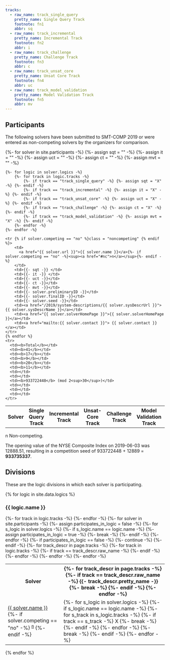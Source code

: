 ```yaml
---
tracks:
  - raw_name: track_single_query
    pretty_name: Single Query Track
    footnote: fn1
    abbr: sq
  - raw_name: track_incremental
    pretty_name: Incremental Track
    footnote: fn2
    abbr: i
  - raw_name: track_challenge
    pretty_name: Challenge Track
    footnote: fn3
    abbr: c
  - raw_name: track_unsat_core
    pretty_name: Unsat Core Track
    footnote: fn4
    abbr: uc
  - raw_name: track_model_validation
    pretty_name: Model Validation Track
    footnote: fn5
    abbr: mv
---
```

## Participants

The following solvers have been submitted to SMT-COMP 2019 or were entered as
non-competing solvers by the organizers for comparison.

<table>
    <tr>
        <th>Solver</th>
        <th>Single Query Track</th>
        <th>Incremental Track</th>
        <th>Unsat-Core Track</th>
        <th>Challenge Track</th>
        <th>Model Validation Track</th>
        <th>Preliminary Solver ID</th>
        <th>Final Solver ID</th>
        <th>Seed</th>
        <th>System Description</th>
        <th>Solver Homepage</th>
        <th>Contact</th>
    </tr>
    {%- for solver in site.participants -%}
    {%- assign sqt = "" -%}
    {%- assign it = "" -%}
    {%- assign uct = "" -%}
    {%- assign ct = "" -%}
    {%- assign mvt = "" -%}

    {%- for logic in solver.logics -%}
        {%- for track in logic.tracks -%}
            {%- if track == "track_single_query" -%} {%- assign sqt = "X" -%} {%- endif -%}
            {%- if track == "track_incremental" -%} {%- assign it = "X" -%} {%- endif -%}
            {%- if track == "track_unsat_core" -%} {%- assign uct = "X" -%} {%- endif -%}
            {%- if track == "track_challenge" -%} {%- assign ct = "X" -%} {%- endif -%}
            {%- if track == "track_model_validation" -%} {%- assign mvt = "X" -%} {%- endif -%}
        {%- endfor -%}
    {%- endfor -%}

    <tr {% if solver.competing == "no" %}class = "noncompeting" {% endif %}>
        <td>
          <a href="{{ solver.url }}">{{ solver.name }}</a>{%- if solver.competing == "no" -%}<sup><a href="#nc">n</a></sup>{%- endif -%}
        </td>
        <td>{{- sqt -}} </td>
        <td>{{- it -}} </td>
        <td>{{- uct -}}</td>
        <td>{{- ct -}}</td>
        <td>{{- mvt -}}</td>
        <td>{{- solver.preliminaryID -}}</td>
        <td>{{- solver.finalID -}}</td>
        <td>{{- solver.seed -}}</td>
        <td><a href="/2019/system-descriptions/{{ solver.sysDescrUrl }}">{{ solver.sysDescrName }}</a></td>
        <td><a href="{{ solver.solverHomePage }}">{{ solver.solverHomePage }}</a></td>
        <td><a href="mailto:{{ solver.contact }}"> {{ solver.contact }}</a></td>
    </tr>
    {% endfor %}
    <tr>
      <td><b>Total</b></td>
      <td><b>41</b></td>
      <td><b>17</b></td>
      <td><b>9</b></td>
      <td><b>20</b></td>
      <td><b>11</b></td>
      <td></td>
      <td></td>
      <td><b>933722448</b> (mod 2<sup>30</sup>)</td>
      <td></td>
      <td></td>
      <td></td>
    </tr>
</table>
<p>
  <span id="nc">
    n Non-competing.
  </span><br/>
</p>

The opening value of the NYSE Composite Index on 2019-06-03 was 12888.51, resulting in a competition seed of 933722448 + 12889 = <b>933735337</b>.

## Divisions

These are the logic divisions in which each solver is participating.

{% for logic in site.data.logics %}
### {{ logic.name }}
<table>
<tr>
<th>Solver</th>
    {%- for track in logic.tracks -%}
<th>
        {%- for track_descr in page.tracks -%}
            {%- if track == track_descr.raw_name -%}
                {{- track_descr.pretty_name -}}
                {%- break -%}
            {%- endif -%}
        {%- endfor -%}
</th>
    {%- endfor -%}
</tr>
    {%- for solver in site.participants -%}
        {%- assign participates_in_logic = false -%}
        {%- for s_logic in solver.logics -%}
            {%- if s_logic.name == logic.name -%}
                {%- assign participates_in_logic = true -%}
                {%- break -%}
            {%- endif -%}
        {%- endfor -%}
        {%- if participates_in_logic == false -%}
            {%- continue -%}
        {%- endif -%}
<tr {% if solver.competing == "no" %} class = "noncompeting" {%- endif -%}>
<td>
<a href="{{ solver.url }}">{{ solver.name }}</a>
        {%- if solver.competing == "no" -%}
<sup><a href="#nc">n</a></sup>
        {%- endif -%}
</td>
        {%- for track_descr in page.tracks -%}
            {%- for track in logic.tracks -%}
                {%- if track == track_descr.raw_name -%}
<td>
                    {%- for s_logic in solver.logics -%}
                        {%- if s_logic.name == logic.name -%}
                            {%- for s_track in s_logic.tracks -%}
                                {%- if track == s_track -%}
X
                                    {%- break -%}
                                {%- endif -%}
                            {%- endfor -%}
                            {%- break -%}
                        {%- endif -%}
                    {%- endfor -%}
</td>
                {%- endif -%}
            {%- endfor -%}
        {%- endfor -%}
</tr>
    {%- endfor -%}
</table>
{% endfor %}

